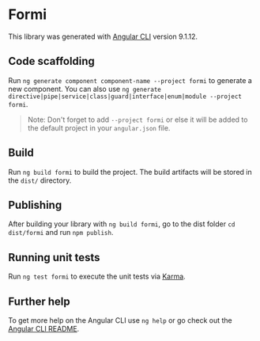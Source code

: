 # Formi

This library was generated with [Angular CLI](https://github.com/angular/angular-cli) version 9.1.12.

## Code scaffolding

Run `ng generate component component-name --project formi` to generate a new component. You can also use `ng generate directive|pipe|service|class|guard|interface|enum|module --project formi`.
> Note: Don't forget to add `--project formi` or else it will be added to the default project in your `angular.json` file. 

## Build

Run `ng build formi` to build the project. The build artifacts will be stored in the `dist/` directory.

## Publishing

After building your library with `ng build formi`, go to the dist folder `cd dist/formi` and run `npm publish`.

## Running unit tests

Run `ng test formi` to execute the unit tests via [Karma](https://karma-runner.github.io).

## Further help

To get more help on the Angular CLI use `ng help` or go check out the [Angular CLI README](https://github.com/angular/angular-cli/blob/master/README.md).
